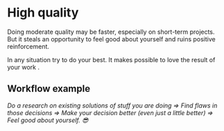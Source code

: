 # High quality

Doing moderate quality may be faster, especially on short-term projects. But it steals an opportunity to feel good about yourself and ruins positive reinforcement.

In any situation try to do your best. It makes possible to love the result of your work .

## Workflow example

*Do a research on existing solutions of stuff you are doing =>
Find flaws in those decisions => Make your decision better (even just a little better) =>
Feel good about yourself. :sunglasses:*
